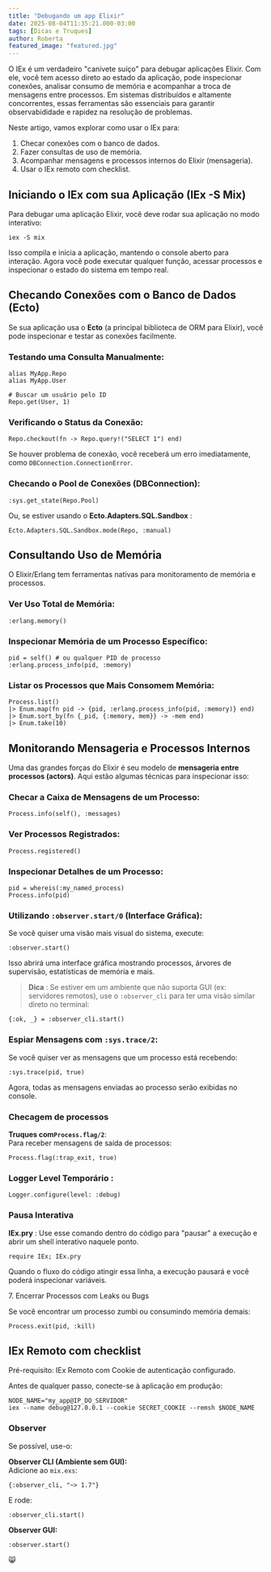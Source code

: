 ```yaml
---
title: "Debugando um app Elixir"
date: 2025-08-04T11:35:21.000-03:00
tags: [Dicas e Truques]
author: Roberta
featured_image: "featured.jpg"
---
```

O IEx é um verdadeiro "canivete suíço" para debugar aplicações Elixir. Com ele, você tem acesso direto ao estado da aplicação, pode inspecionar conexões, analisar consumo de memória e acompanhar a troca de mensagens entre processos. Em sistemas distribuídos e altamente concorrentes, essas ferramentas são essenciais para garantir observabididade e rapidez na resolução de problemas.

Neste artigo, vamos explorar como usar o IEx para:

  1. Checar conexões com o banco de dados.
  2. Fazer consultas de uso de memória.
  3. Acompanhar mensagens e processos internos do Elixir (mensageria).
  4. Usar o IEx remoto com checklist.



## Iniciando o IEx com sua Aplicação (IEx -S Mix)

Para debugar uma aplicação Elixir, você deve rodar sua aplicação no modo interativo:
    
    
    iex -S mix
    

Isso compila e inicia a aplicação, mantendo o console aberto para interação. Agora você pode executar qualquer função, acessar processos e inspecionar o estado do sistema em tempo real.

## Checando Conexões com o Banco de Dados (Ecto)

Se sua aplicação usa o **Ecto** (a principal biblioteca de ORM para Elixir), você pode inspecionar e testar as conexões facilmente.

### Testando uma Consulta Manualmente:
    
    
    alias MyApp.Repo
    alias MyApp.User
    
    # Buscar um usuário pelo ID
    Repo.get(User, 1)
    

### Verificando o Status da Conexão:
    
    
    Repo.checkout(fn -> Repo.query!("SELECT 1") end)
    

Se houver problema de conexão, você receberá um erro imediatamente, como `DBConnection.ConnectionError`.

### Checando o Pool de Conexões (DBConnection):
    
    
    :sys.get_state(Repo.Pool)
    

Ou, se estiver usando o **Ecto.Adapters.SQL.Sandbox** :
    
    
    Ecto.Adapters.SQL.Sandbox.mode(Repo, :manual)
    

## Consultando Uso de Memória

O Elixir/Erlang tem ferramentas nativas para monitoramento de memória e processos.

### Ver Uso Total de Memória:
    
    
    :erlang.memory()
    

### Inspecionar Memória de um Processo Específico:
    
    
    pid = self() # ou qualquer PID de processo
    :erlang.process_info(pid, :memory)
    

### Listar os Processos que Mais Consomem Memória:
    
    
    Process.list()
    |> Enum.map(fn pid -> {pid, :erlang.process_info(pid, :memory)} end)
    |> Enum.sort_by(fn {_pid, {:memory, mem}} -> -mem end)
    |> Enum.take(10)
    

## Monitorando Mensageria e Processos Internos

Uma das grandes forças do Elixir é seu modelo de **mensageria entre processos (actors)**. Aqui estão algumas técnicas para inspecionar isso:

### Checar a Caixa de Mensagens de um Processo:
    
    
    Process.info(self(), :messages)
    

### Ver Processos Registrados:
    
    
    Process.registered()
    

### Inspecionar Detalhes de um Processo:
    
    
    pid = whereis(:my_named_process)
    Process.info(pid)
    

### Utilizando `:observer.start/0` (Interface Gráfica):

Se você quiser uma visão mais visual do sistema, execute:
    
    
    :observer.start()
    

Isso abrirá uma interface gráfica mostrando processos, árvores de supervisão, estatísticas de memória e mais.

> **Dica** : Se estiver em um ambiente que não suporta GUI (ex: servidores remotos), use o `:observer_cli` para ter uma visão similar direto no terminal:
    
    
    {:ok, _} = :observer_cli.start()
    

### Espiar Mensagens com `:sys.trace/2`:

Se você quiser ver as mensagens que um processo está recebendo:
    
    
    :sys.trace(pid, true)
    

Agora, todas as mensagens enviadas ao processo serão exibidas no console.

### Checagem de processos

**Truques com`Process.flag/2`**:  
Para receber mensagens de saída de processos:
    
    
    Process.flag(:trap_exit, true)
    

### **Logger Level Temporário** :
    
    
    Logger.configure(level: :debug)
    

### **Pausa Interativa**

**IEx.pry** : Use esse comando dentro do código para "pausar" a execução e abrir um shell interativo naquele ponto.
    
    
    require IEx; IEx.pry
    

Quando o fluxo do código atingir essa linha, a execução pausará e você poderá inspecionar variáveis.

7\. Encerrar Processos com Leaks ou Bugs

Se você encontrar um processo zumbi ou consumindo memória demais:
    
    
    Process.exit(pid, :kill)
    

## IEx Remoto com checklist

Pré-requisito: IEx Remoto com Cookie de autenticação configurado.

Antes de qualquer passo, conecte-se à aplicação em produção:
    
    
    NODE_NAME="my_app@IP_DO_SERVIDOR"
    iex --name debug@127.0.0.1 --cookie SECRET_COOKIE --remsh $NODE_NAME
    

### Observer

Se possível, use-o:

**Observer CLI (Ambiente sem GUI):**  
Adicione ao `mix.exs`:
    
    
    {:observer_cli, "~> 1.7"}
    

E rode:
    
    
    :observer_cli.start()
    

**Observer GUI:**
    
    
    :observer.start()
    

😸
